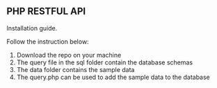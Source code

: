 ## PHP RESTFUL API

Installation guide.

Follow the instruction below:

1. Download the repo on your machine
2. The query file in the sql folder contain the database schemas
3. The data folder contains the sample data
4. The query.php can be used to add the sample data to the database